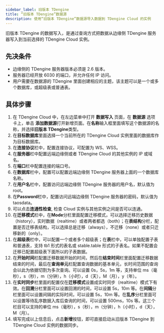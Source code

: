 ```yaml
---
sidebar_label: 旧版本 TDengine
title: “旧版本 TDengine”数据源
description: 使用“旧版本 TDengine”数据源导入数据到 TDengine Cloud 的实例
---
```


旧版本 TDengine 的数据写入，是通过查询方式把数据从边缘侧 TDengine 服务器写入到当前选择的 TDengine Cloud 实例。

## 先决条件

- 边缘侧的 TDengine 服务器版本必须是 2.6 版本。
- 服务器已经开放 6030 的端口，并允许任何 IP 访问。
- 用户需要在数据源的 TDengine 里面创建相应的主题，该主题可以是一个或多个数据库，或超级表或普通表。

## 具体步骤

1. 在 TDengine Cloud 中，在左边菜单中打开 **数据写入** 页面，在 **数据源** 选项卡上，单击 **添加数据源**打开新增页面。在**名称**输入框里面填写这个数据源的名称，并选择**旧版本 TDengine**类型。
2. 在**目标数据库**里面选择一个当前所在的 TDengine Cloud 实例里面的数据库作为目标数据库。
3. 在**连接协议**栏中，配置连接协议，可配置为 WS、WSS。
4. 在**服务器**栏中配置远端边缘侧或者 TDengine Cloud 的其他实例的 IP 或域名。
5. 在**端口**栏中配置连接的端口号。
6. 在**数据库**栏中，配置可以配置远端边缘侧 TDengine 服务器上面的一个数据库名称。
7. 在**用户名**栏中，配置访问远端边缘侧 TDengine 服务器的用户名，默认值为 root。
8. 在**Password**栏中，配置访问远端边缘侧 TDengine 服务器的密码，默认值为 taosdata。
9. 可以点击**连通性检查**, 检查 Cloud 实例与其他实例之间是否可以连通。
10. 在**迁移模式**栏中，在**Mode**分栏里面配置迁移模式，可以选择迁移历史数据（history），实时数据（realtime）或者两者都选（both）；在**表结构**分栏，配置是否迁移表结构，可以选择总是迁移（always），不迁移（none）或者只迁移新的（only）。
11. 在**超级表**栏中，可以配置一个或者多个超级表；在**表**栏中，可以单独配置子表和普通表，支持 tb1 形式的表名或 stable.table 形式的子表名。如果不配置会迁移已配置超级表下面所以的子表数据。
12. 在**开始时间**栏配置迁移数据开始的时间，然后在**结束时间**栏里面配置迁移数据结束的时间，最后在**查询单元**栏配置查询数据的基本单元，长时间范围的查询会以此为依据切割为多次查询。可以设置 0s，5s，1m 等，支持单位 ms（毫秒），s（秒），m（分钟），h（小时），d（天），M（月），y（年）。
13. 在**实时同步**栏里面的配置仅在**迁移模式**设置成实时同步（realtime）模式下有效。在**回溯**分栏里面可以设置回溯的时间，可以设置 5s，10m 等。在**间隔**分栏里面可以设置间隔的实际时间，可以设置 5s，10m 等。在**乱序**分栏里面可以设置等待乱序数据入库后查询的时间，可以设置 500ms，10s 等。这三个栏目可以支持的单位 ms（毫秒），s（秒），m（分钟），h（小时），d（天），M（月）。
14. 填写完成以上信息后，点击**新增**按钮，即可直接启动从旧版本 TDengine 到 TDengine Cloud 实例的数据同步。
